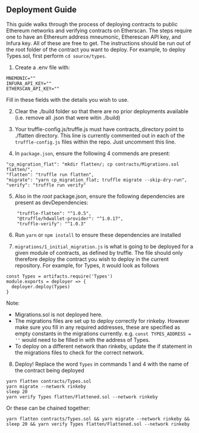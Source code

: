 ## Deployment Guide

This guide walks through the process of deploying contracts to public Ethereum networks and verifying contracts on Etherscan. The steps require one to have an Ethereum address mneumonic, Etherescan API key, and Infura key. All of these are free to get. The instructions should be run out of the root folder of the contract you want to deploy. For example, to deploy Types.sol, first perform `cd source/types`.

1. Create a .env file with:
```
MNEMONIC=""
INFURA_API_KEY=""
ETHERSCAN_API_KEY=""
```
Fill in these fields with the details you wish to use.

2. Clear the ./build folder so that there are no prior deployments available (i.e. remove all .json that were witin ./build)

3. Your truffle-config.js/truffle.js must have contracts_directory point to ./flatten directory. This line is currently commented out in each of the `truffle-config.js` files within the repo. Just uncomment this line.

4. In `package.json`, ensure the following 4 commends are present:
```
"cp_migration_flat": "mkdir flatten/; cp contracts/Migrations.sol flatten/",
"flatten": "truffle run flatten",
"migrate": "yarn cp_migration_flat; truffle migrate --skip-dry-run",
"verify": "truffle run verify"
```

5. Also in the _root_ package.json, ensure the following dependencies are present as devDependencies:
```
    "truffle-flatten": "^1.0.5",
    "@truffle/hdwallet-provider": "^1.0.17",
    "truffle-verify": "^1.0.3"
```

6. Run `yarn` or `npm install` to ensure these dependencies are installed

7. `migrations/1_initial_migration.js` is what is going to be deployed for a given module of contracts, as defined by truffle. The file should only therefore deploy the contract you wish to deploy in the current repository. For example, for Types, it would look as follows
```
const Types = artifacts.require('Types')
module.exports = deployer => {
  deployer.deploy(Types)
}
```
Note:
- Migrations.sol is not deployed here.
- The migrations files are set up to deploy correctly for rinkeby. However make sure you fill in any required addresses, these are specified as empty constants in the migrations currently. e.g. `const TYPES_ADDRESS = ''` would need to be filled in with the address of Types.
- To deploy on a different network than rinkeby, update the if statement in the migrations files to check for the correct network.

8. Deploy!
Replace the word `Types` in commands 1 and 4 with the name of the contract being deployed
```
yarn flatten contracts/Types.sol
yarn migrate --network rinkeby
sleep 20
yarn verify Types flatten/Flattened.sol --network rinkeby
```
Or these can be chained together:
```
yarn flatten contracts/Types.sol && yarn migrate --network rinkeby && sleep 20 && yarn verify Types flatten/Flattened.sol --network rinkeby
```
